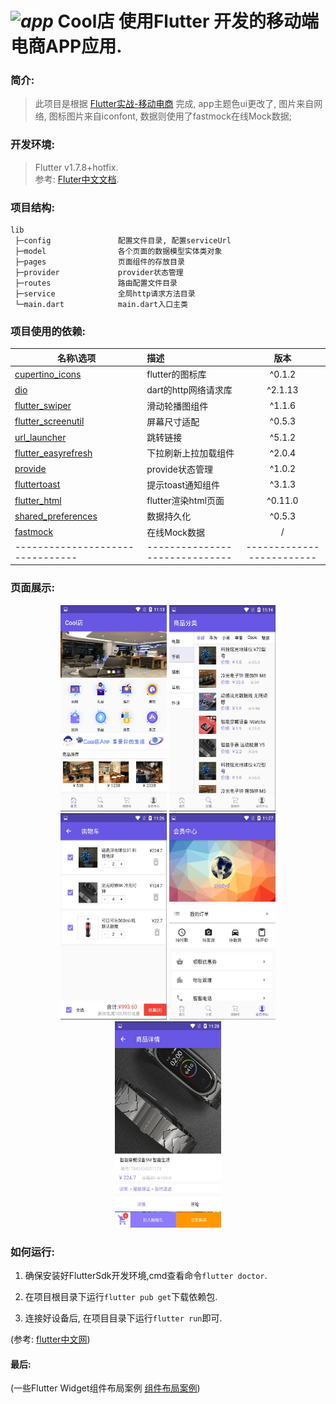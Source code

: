 # _![app](https://upload-images.jianshu.io/upload_images/14511997-ac28a04d6978e0f2.png)_  Cool店 使用Flutter 开发的移动端电商APP应用.

### 简介:
>此项目是根据 [Flutter实战-移动电商](https://www.jspang.com/posts/2019/03/01/flutter-shop.html) 完成, app主题色ui更改了, 图片来自网络, 图标图片来自iconfont, 数据则使用了fastmock在线Mock数据;

### 开发环境:
  > Flutter v1.7.8+hotfix.<br>
  >参考: [Fluter中文文档](https://flutterchina.club/get-started/install/).

### 项目结构:
```
lib
 ├─config               配置文件目录, 配置serviceUrl
 ├─model                各个页面的数据模型实体类对象
 ├─pages                页面组件的存放目录
 ├─provider             provider状态管理
 ├─routes               路由配置文件目录
 ├─service              全局http请求方法目录
 └─main.dart            main.dart入口主类

```

### 项目使用的依赖:
| 名称\选项           |  描述                  | 版本          |
| ---------          | :-----                | :---------:  |
| [cupertino_icons](https://github.com/flutter/cupertino_icons)    | flutter的图标库      |^0.1.2  |
| [dio](https://github.com/flutterchina/dio)                       | dart的http网络请求库 |^2.1.13 |
| [flutter_swiper](https://github.com/best-flutter/flutter_swiper) | 滑动轮播图组件       | ^1.1.6 |
| [flutter_screenutil](https://github.com/OpenFlutter/flutter_screenutil) |屏幕尺寸适配   | ^0.5.3 |
| [url_launcher](https://github.com/flutter/plugins/tree/master/packages/url_launcher/url_launcher) |    跳转链接 | ^5.1.2 |
| [flutter_easyrefresh](https://github.com/xuelongqy/flutter_easyrefresh) | 下拉刷新上拉加载组件|         ^2.0.4 |
| [provide](https://github.com/google/flutter-provide) |          provide状态管理       | ^1.0.2 |
| [fluttertoast](https://github.com/PonnamKarthik/FlutterToast)    |  提示toast通知组件 | ^3.1.3 |
| [flutter_html](https://github.com/Sub6Resources/flutter_html)    |flutter渲染html页面 | ^0.11.0 |
| [shared_preferences](https://github.com/flutter/plugins/tree/master/packages/shared_preferences) |数据持久化 | ^0.5.3 |
| [fastmock](www.fastmock.site)                                     |   在线Mock数据             |        /        |
| --------------------------------| ------------------------------ |   -------------------------  |



### 页面展示:

<div align="center">
   <img src="./screenshot/home.jpg" height="330" width="170" >

   <img src="./screenshot/category.jpg" height="330" width="170" >

   <img src="./screenshot/cart.jpg" height="330" width="170" >

   <img src="./screenshot/member.jpg" height="330" width="170" >

   <img src="./screenshot/detail.jpg" height="330" width="170" >
 </div>


### 如何运行:
   1. 确保安装好FlutterSdk开发环境,cmd查看命令`flutter doctor`.

   2. 在项目根目录下运行`flutter pub get`下载依赖包.

   3. 连接好设备后, 在项目目录下运行`flutter run`即可.

   (参考: [flutter中文网](https://flutterchina.club/get-started/install/))


#### 最后:

   (一些Flutter Widget组件布局案例 [组件布局案例](https://github.com/pjqdyd/Flutter-demo/tree/master/Flutter%E7%BB%84%E4%BB%B6demo%E6%A1%88%E4%BE%8B))
   
